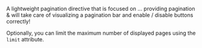 A lightweight pagination directive that is focused on ... providing pagination & will take care of visualizing a pagination bar and enable / disable buttons correctly!

Optionally, you can limit the maximum number of displayed pages using the `limit` attribute.
